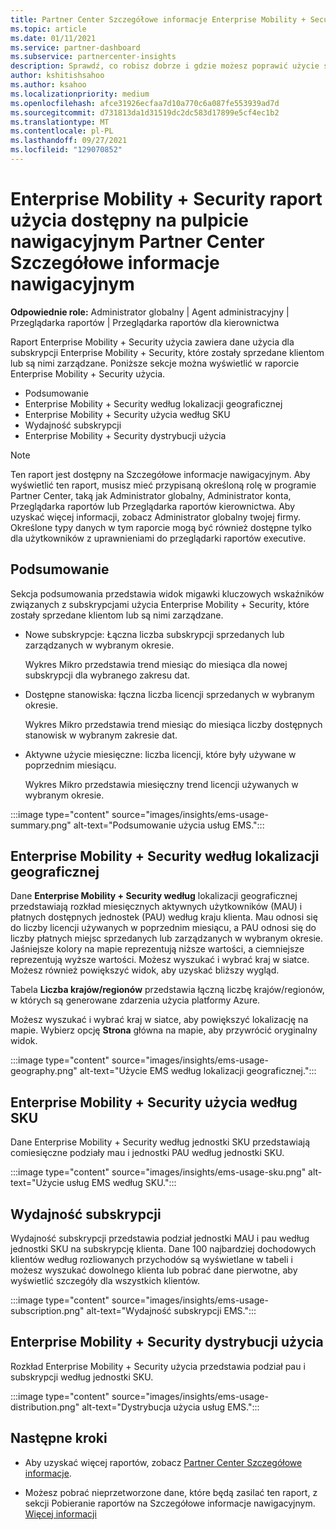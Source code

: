 ```yaml
---
title: Partner Center Szczegółowe informacje Enterprise Mobility + Security użycia
ms.topic: article
ms.date: 01/11/2021
ms.service: partner-dashboard
ms.subservice: partnercenter-insights
description: Sprawdź, co robisz dobrze i gdzie możesz poprawić użycie subskrypcji Enterprise Mobility + Security sprzedaży lub zarządzania nimi dla klientów.
author: kshitishsahoo
ms.author: ksahoo
ms.localizationpriority: medium
ms.openlocfilehash: afce31926ecfaa7d10a770c6a087fe553939ad7d
ms.sourcegitcommit: d731813da1d31519dc2dc583d17899e5cf4ec1b2
ms.translationtype: MT
ms.contentlocale: pl-PL
ms.lasthandoff: 09/27/2021
ms.locfileid: "129070852"
---
```

# <a name="enterprise-mobility--security-usage-report-available-from-the-partner-center-insights-dashboard"></a>Enterprise Mobility + Security raport użycia dostępny na pulpicie nawigacyjnym Partner Center Szczegółowe informacje nawigacyjnym

**Odpowiednie role:** Administrator globalny | Agent administracyjny | Przeglądarka raportów | Przeglądarka raportów dla kierownictwa

Raport Enterprise Mobility + Security użycia zawiera dane użycia dla subskrypcji Enterprise Mobility + Security, które zostały sprzedane klientom lub są nimi zarządzane. Poniższe sekcje można wyświetlić w raporcie Enterprise Mobility + Security użycia.

- Podsumowanie
- Enterprise Mobility + Security według lokalizacji geograficznej
- Enterprise Mobility + Security użycia według SKU
- Wydajność subskrypcji
- Enterprise Mobility + Security dystrybucji użycia

 > [!NOTE]
 > Ten raport jest dostępny na Szczegółowe informacje nawigacyjnym. Aby wyświetlić ten raport, musisz mieć przypisaną określoną rolę w programie Partner Center, taką jak Administrator globalny, Administrator konta, Przeglądarka raportów lub Przeglądarka raportów kierownictwa. Aby uzyskać więcej informacji, zobacz Administrator globalny twojej firmy. Określone typy danych w tym raporcie mogą być również dostępne tylko dla użytkowników z uprawnieniami do przeglądarki raportów executive.

## <a name="summary"></a>Podsumowanie

Sekcja podsumowania przedstawia widok migawki kluczowych wskaźników związanych z subskrypcjami użycia Enterprise Mobility + Security, które zostały sprzedane klientom lub są nimi zarządzane. 

- Nowe subskrypcje: Łączna liczba subskrypcji sprzedanych lub zarządzanych w wybranym okresie.

   Wykres Mikro przedstawia trend miesiąc do miesiąca dla nowej subskrypcji dla wybranego zakresu dat.

- Dostępne stanowiska: łączna liczba licencji sprzedanych w wybranym okresie.

   Wykres Mikro przedstawia trend miesiąc do miesiąca liczby dostępnych stanowisk w wybranym zakresie dat.

- Aktywne użycie miesięczne: liczba licencji, które były używane w poprzednim miesiącu.

   Wykres Mikro przedstawia miesięczny trend licencji używanych w wybranym okresie.

:::image type="content" source="images/insights/ems-usage-summary.png" alt-text="Podsumowanie użycia usług EMS.":::

## <a name="enterprise-mobility--security-usage-by-geography"></a>Enterprise Mobility + Security według lokalizacji geograficznej

Dane **Enterprise Mobility + Security według** lokalizacji geograficznej przedstawiają rozkład miesięcznych aktywnych użytkowników (MAU) i płatnych dostępnych jednostek (PAU) według kraju klienta. Mau odnosi się do liczby licencji używanych w poprzednim miesiącu, a PAU odnosi się do liczby płatnych miejsc sprzedanych lub zarządzanych w wybranym okresie. Jaśniejsze kolory na mapie reprezentują niższe wartości, a ciemniejsze reprezentują wyższe wartości. Możesz wyszukać i wybrać kraj w siatce. Możesz również powiększyć widok, aby uzyskać bliższy wygląd.

Tabela **Liczba krajów/regionów** przedstawia łączną liczbę krajów/regionów, w których są generowane zdarzenia użycia platformy Azure.

Możesz wyszukać i wybrać kraj w siatce, aby powiększyć lokalizację na mapie. Wybierz opcję **Strona** główna na mapie, aby przywrócić oryginalny widok.

:::image type="content" source="images/insights/ems-usage-geography.png" alt-text="Użycie EMS według lokalizacji geograficznej.":::

## <a name="enterprise-mobility--security-usage-by-sku"></a>Enterprise Mobility + Security użycia według SKU

Dane Enterprise Mobility + Security według jednostki SKU przedstawiają comiesięczne podziały mau i jednostki PAU według jednostki SKU.

:::image type="content" source="images/insights/ems-usage-sku.png" alt-text="Użycie usług EMS według SKU.":::

## <a name="subscriptions-performance"></a>Wydajność subskrypcji

Wydajność subskrypcji przedstawia podział jednostki MAU i pau według jednostki SKU na subskrypcję klienta. Dane 100 najbardziej dochodowych klientów według rozliowanych przychodów są wyświetlane w tabeli i możesz wyszukać dowolnego klienta lub pobrać dane pierwotne, aby wyświetlić szczegóły dla wszystkich klientów.

:::image type="content" source="images/insights/ems-usage-subscription.png" alt-text="Wydajność subskrypcji EMS.":::

## <a name="enterprise-mobility--security-usage-distribution"></a>Enterprise Mobility + Security dystrybucji użycia

Rozkład Enterprise Mobility + Security użycia przedstawia podział pau i subskrypcji według jednostki SKU.

:::image type="content" source="images/insights/ems-usage-distribution.png" alt-text="Dystrybucja użycia usług EMS.":::

## <a name="next-steps"></a>Następne kroki

- Aby uzyskać więcej raportów, zobacz [Partner Center Szczegółowe informacje](partner-center-insights.md).

- Możesz pobrać nieprzetworzone dane, które będą zasilać ten raport, z sekcji Pobieranie raportów na Szczegółowe informacje nawigacyjnym. [Więcej informacji](insights-download-reports.md) 
